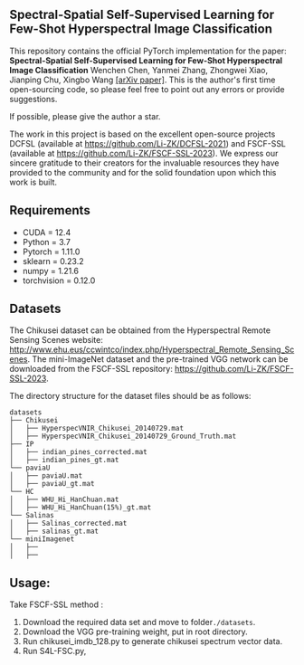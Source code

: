 ## Spectral-Spatial Self-Supervised Learning for Few-Shot Hyperspectral Image Classification
This repository contains the official PyTorch implementation for the paper:
**Spectral-Spatial Self-Supervised Learning for Few-Shot Hyperspectral Image Classification**
Wenchen Chen, Yanmei Zhang, Zhongwei Xiao, Jianping Chu, Xingbo Wang
[[arXiv paper]](https://arxiv.org/abs/2505.12482).
This is the author's first time open-sourcing code, so please feel free to point out any errors or provide suggestions.

If possible, please give the author a star.

The work in this project is based on the excellent open-source projects DCFSL (available at https://github.com/Li-ZK/DCFSL-2021) and FSCF-SSL (available at https://github.com/Li-ZK/FSCF-SSL-2023). We express our sincere gratitude to their creators for the invaluable resources they have provided to the community and for the solid foundation upon which this work is built.

## Requirements
- CUDA = 12.4
- Python = 3.7 
- Pytorch = 1.11.0
- sklearn = 0.23.2
- numpy = 1.21.6
- torchvision = 0.12.0

## Datasets
The Chikusei dataset can be obtained from the Hyperspectral Remote Sensing Scenes website: http://www.ehu.eus/ccwintco/index.php/Hyperspectral_Remote_Sensing_Scenes.
The mini-ImageNet dataset and the pre-trained VGG network can be downloaded from the FSCF-SSL repository: https://github.com/Li-ZK/FSCF-SSL-2023.

The directory structure for the dataset files should be as follows:
```
datasets
├── Chikusei
│   ├── HyperspecVNIR_Chikusei_20140729.mat
│   ├── HyperspecVNIR_Chikusei_20140729_Ground_Truth.mat
├── IP
│   ├── indian_pines_corrected.mat
│   ├── indian_pines_gt.mat
└── paviaU
│   ├── paviaU.mat
│   ├── paviaU_gt.mat
└── HC
│   ├── WHU_Hi_HanChuan.mat
│   ├── WHU_Hi_HanChuan(15%)_gt.mat
└── Salinas
│   ├── Salinas_corrected.mat
│   ├── salinas_gt.mat
└── miniImagenet
│   ├── 
│   ├── 

```
## Usage:
Take FSCF-SSL method : 
1. Download the required data set and move to folder`./datasets`.
2. Download the VGG pre-training weight, put in root directory.
3. Run chikusei_imdb_128.py to generate chikusei spectrum vector data.
4. Run S4L-FSC.py,
